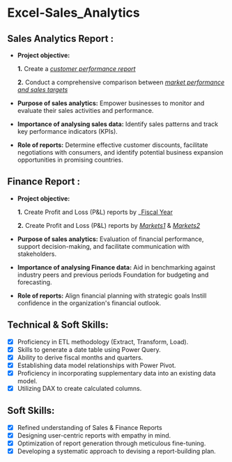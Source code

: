 # Excel-Sales_Analytics
## Sales Analytics Report :


- **Project objective:** 

    **1.** Create a _[customer performance report](https://github.com/ManjushaKancharla7623/Excel-Sales_Analytics/blob/main/Customer%20Performance%20Report.pdf)_ 

    **2.** Conduct a comprehensive comparison between _[market performance and sales targets](https://github.com/ManjushaKancharla7623/Excel-Sales_Analytics/blob/main/Market%20performance%20vs%20Target%20report.pdf)_

- **Purpose of sales analytics:** Empower businesses to monitor and evaluate their sales activities and performance.

- **Importance of analysing sales data:** Identify sales patterns and track key performance indicators (KPIs).

- **Role of reports:** Determine effective customer discounts, facilitate negotiations with consumers, and identify potential business expansion opportunities in promising countries.


## Finance Report :

- **Project objective:** 

    **1.** Create Profit and Loss (P&L) reports by _[Fiscal Year](https://github.com/ManjushaKancharla7623/Excel-Sales_Analytics/blob/main/P%20%26%20L%20by%20Fiscal%20Year.pdf)

   **2.** Create Profit and Loss (P&L) reports by _[Markets1](https://github.com/ManjushaKancharla7623/Excel-Sales_Analytics/blob/main/P%20%26%20L%20by%20Markets1.pdf)_ & _[Markets2](https://github.com/ManjushaKancharla7623/Excel-Sales_Analytics/blob/main/P%20%26%20L%20by%20Markets2.pdf)_ 

- **Purpose of sales analytics:** Evaluation of financial performance, support decision-making, and facilitate communication with stakeholders.

- **Importance of analysing Finance data:** Aid in benchmarking against industry peers and previous periods Foundation for budgeting and forecasting.

- **Role of reports:** Align financial planning with strategic goals Instill confidence in the organization's financial outlook.


## Technical & Soft Skills:
- [x]	Proficiency in ETL methodology (Extract, Transform, Load).
- [x]	Skills to generate a date table using Power Query.
- [x]	Ability to derive fiscal months and quarters.
- [x]	Establishing data model relationships with Power Pivot.
- [x]	Proficiency in incorporating supplementary data into an existing data model.
- [x]	Utilizing DAX to create calculated columns.

## Soft Skills:
- [x]	Refined understanding of Sales & Finance Reports
- [x]	Designing user-centric reports with empathy in mind.
- [x]	Optimization of report generation through meticulous fine-tuning.
- [x]	Developing a systematic approach to devising a report-building plan.
